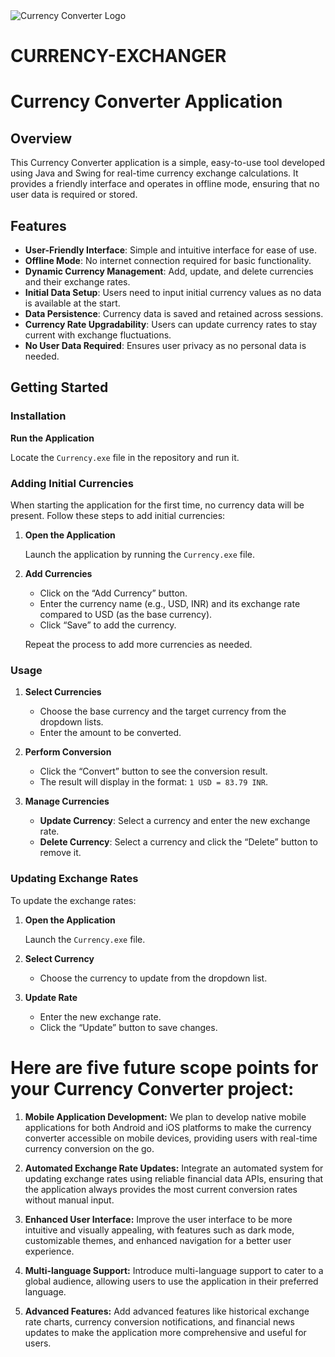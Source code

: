 <img src="currency icon.ico" alt="Currency Converter Logo">


# CURRENCY-EXCHANGER


# Currency Converter Application

## Overview

This Currency Converter application is a simple, easy-to-use tool developed using Java and Swing for real-time currency exchange calculations. It provides a friendly interface and operates in offline mode, ensuring that no user data is required or stored.

## Features

- **User-Friendly Interface**: Simple and intuitive interface for ease of use.
- **Offline Mode**: No internet connection required for basic functionality.
- **Dynamic Currency Management**: Add, update, and delete currencies and their exchange rates.
- **Initial Data Setup**: Users need to input initial currency values as no data is available at the start.
- **Data Persistence**: Currency data is saved and retained across sessions.
- **Currency Rate Upgradability**: Users can update currency rates to stay current with exchange fluctuations.
- **No User Data Required**: Ensures user privacy as no personal data is needed.

## Getting Started

### Installation

 **Run the Application**

   Locate the `Currency.exe` file in the repository and run it.

### Adding Initial Currencies

When starting the application for the first time, no currency data will be present. Follow these steps to add initial currencies:

1. **Open the Application**

   Launch the application by running the `Currency.exe` file.

2. **Add Currencies**

   - Click on the “Add Currency” button.
   - Enter the currency name (e.g., USD, INR) and its exchange rate compared to USD (as the base currency).
   - Click “Save” to add the currency.

   Repeat the process to add more currencies as needed.

### Usage

1. **Select Currencies**

   - Choose the base currency and the target currency from the dropdown lists.
   - Enter the amount to be converted.

2. **Perform Conversion**

   - Click the “Convert” button to see the conversion result.
   - The result will display in the format: `1 USD = 83.79 INR`.

3. **Manage Currencies**

   - **Update Currency**: Select a currency and enter the new exchange rate.
   - **Delete Currency**: Select a currency and click the “Delete” button to remove it.

### Updating Exchange Rates

To update the exchange rates:

1. **Open the Application**

   Launch the `Currency.exe` file.

2. **Select Currency**

   - Choose the currency to update from the dropdown list.

3. **Update Rate**

   - Enter the new exchange rate.
   - Click the “Update” button to save changes.
  



# Here are five future scope points for your Currency Converter project:

1. **Mobile Application Development:** We plan to develop native mobile applications for both Android and iOS platforms to make the currency converter accessible on mobile devices, providing users with real-time currency conversion on the go.

2. **Automated Exchange Rate Updates:** Integrate an automated system for updating exchange rates using reliable financial data APIs, ensuring that the application always provides the most current conversion rates without manual input.

3. **Enhanced User Interface:** Improve the user interface to be more intuitive and visually appealing, with features such as dark mode, customizable themes, and enhanced navigation for a better user experience.

4. **Multi-language Support:** Introduce multi-language support to cater to a global audience, allowing users to use the application in their preferred language.

5. **Advanced Features:** Add advanced features like historical exchange rate charts, currency conversion notifications, and financial news updates to make the application more comprehensive and useful for users.

